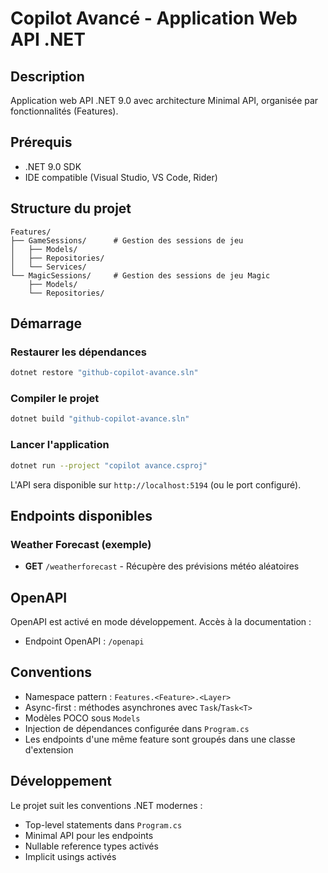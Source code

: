 # Copilot Avancé - Application Web API .NET

## Description

Application web API .NET 9.0 avec architecture Minimal API, organisée par fonctionnalités (Features).

## Prérequis

- .NET 9.0 SDK
- IDE compatible (Visual Studio, VS Code, Rider)

## Structure du projet

```
Features/
├── GameSessions/      # Gestion des sessions de jeu
│   ├── Models/
│   ├── Repositories/
│   └── Services/
└── MagicSessions/     # Gestion des sessions de jeu Magic
    ├── Models/
    └── Repositories/
```

## Démarrage

### Restaurer les dépendances
```bash
dotnet restore "github-copilot-avance.sln"
```

### Compiler le projet
```bash
dotnet build "github-copilot-avance.sln"
```

### Lancer l'application
```bash
dotnet run --project "copilot avance.csproj"
```

L'API sera disponible sur `http://localhost:5194` (ou le port configuré).

## Endpoints disponibles

### Weather Forecast (exemple)
- **GET** `/weatherforecast` - Récupère des prévisions météo aléatoires

## OpenAPI

OpenAPI est activé en mode développement. Accès à la documentation :
- Endpoint OpenAPI : `/openapi`

## Conventions

- Namespace pattern : `Features.<Feature>.<Layer>`
- Async-first : méthodes asynchrones avec `Task`/`Task<T>`
- Modèles POCO sous `Models`
- Injection de dépendances configurée dans `Program.cs`
- Les endpoints d'une même feature sont groupés dans une classe d'extension

## Développement

Le projet suit les conventions .NET modernes :
- Top-level statements dans `Program.cs`
- Minimal API pour les endpoints
- Nullable reference types activés
- Implicit usings activés
